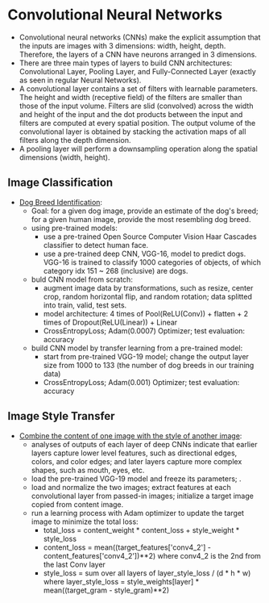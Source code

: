 # Convolutional Neural Networks

- Convolutional neural networks (CNNs) make the explicit assumption that the inputs are images with 3 dimensions: width, height, depth. Therefore, the layers of a CNN have neurons arranged in 3 dimensions.
- There are three main types of layers to build CNN architectures: Convolutional Layer, Pooling Layer, and Fully-Connected Layer (exactly as seen in regular Neural Networks). 
- A convolutional layer contains a set of filters with learnable parameters. The height and width (receptive field) of the filters are smaller than those of the input volume. Filters are slid (convolved) across the width and height of the input and the dot products between the input and filters are computed at every spatial position. The output volume of the convolutional layer is obtained by stacking the activation maps of all filters along the depth dimension. 
- A pooling layer will perform a downsampling operation along the spatial dimensions (width, height).

## Image Classification

* [Dog Breed Identification](https://github.com/msfchen/deep_learning/tree/master/convolutionalnn/dogbreed):
  - Goal: for a given dog image, provide an estimate of the dog's breed; for a given human image, provide the most resembling dog breed.  
  - using pre-trained models:
    - use a pre-trained Open Source Computer Vision Haar Cascades classifier to detect human face.
    - use a pre-trained deep CNN, VGG-16, model to predict dogs. VGG-16 is trained to classify 1000 categories of objects, of which category idx 151 ~ 268 (inclusive) are dogs.
  - buld CNN model from scratch:
    - augment image data by transformations, such as resize, center crop, random horizontal flip, and random rotation; data splitted into train, valid, test sets.
    - model architecture: 4 times of Pool(ReLU(Conv)) + flatten + 2 times of Dropout(ReLU(Linear)) + Linear
    - CrossEntropyLoss; Adam(0.0007) Optimizer; test evaluation: accuracy
  - build CNN model by transfer learning from a pre-trained model:
    - start from pre-trained VGG-19 model; change the output layer size from 1000 to 133 (the number of dog breeds in our training data)
    - CrossEntropyLoss; Adam(0.001) Optimizer; test evaluation: accuracy

## Image Style Transfer

* [Combine the content of one image with the style of another image](https://github.com/msfchen/deep_learning/tree/master/convolutionalnn/styletransfer):
  - analyses of outputs of each layer of deep CNNs indicate that earlier layers capture lower level features, such as directional edges, colors, and color edges; and later layers capture more complex shapes, such as mouth, eyes, etc. 
  - load the pre-trained VGG-19 model and freeze its parameters; .
  - load and normalize the two images; extract features at each convolutional layer from passed-in images; initialize a target image copied from content image.
  - run a learning process with Adam optimizer to update the target image to minimize the total loss:
    - total_loss = content_weight * content_loss + style_weight * style_loss
    - content_loss = mean((target_features['conv4_2'] - content_features['conv4_2'])**2) where conv4_2 is the 2nd from the last Conv layer
    - style_loss = sum over all layers of layer_style_loss / (d * h * w) where layer_style_loss = style_weights[layer] * mean((target_gram - style_gram)**2)